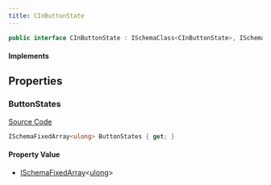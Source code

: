 ```yaml
---
title: CInButtonState
---
```


```csharp
public interface CInButtonState : ISchemaClass<CInButtonState>, ISchemaField, ISchemaClass, INativeHandle
```

#### Implements

## Properties

### ButtonStates

[Source Code](https://github.com/swiftly-solution/swiftlys2/blob/main/managed/src/SwiftlyS2.Generated/Schemas/Interfaces/CInButtonState.cs#L17)

```csharp
ISchemaFixedArray<ulong> ButtonStates { get; }
```

#### Property Value

- [ISchemaFixedArray](/docs/api/shared/schemas/ischemafixedarray-1)<[ulong](https://learn.microsoft.com/dotnet/api/system.uint64)>

